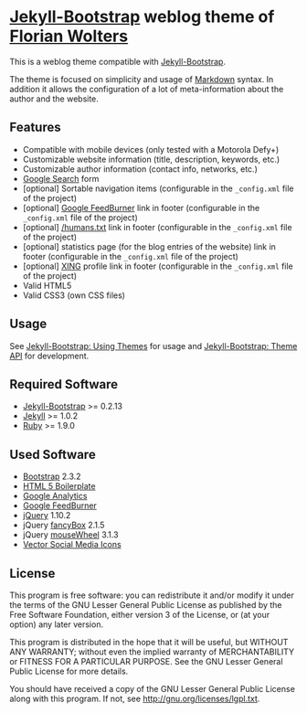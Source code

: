 # [Jekyll-Bootstrap][1] weblog theme of [Florian Wolters][2]

This is a weblog theme compatible with [Jekyll-Bootstrap][1].

The theme is focused on simplicity and usage of [Markdown][3] syntax. In addition it allows the configuration of a lot of meta-information about the author and the website.

## Features

* Compatible with mobile devices (only tested with a Motorola Defy+)
* Customizable website information (title, description, keywords, etc.)
* Customizable author information (contact info, networks, etc.)
* [Google Search][4] form
* [optional] Sortable navigation items (configurable in the `_config.xml` file of the project)
* [optional] [Google FeedBurner][5] link in footer (configurable in the `_config.xml` file of the project)
* [optional] [/humans.txt][6] link in footer (configurable in the `_config.xml` file of the project)
* [optional] statistics page (for the blog entries of the website) link in footer (configurable in the `_config.xml` file of the project)
* [optional] [XING][7] profile link in footer (configurable in the `_config.xml` file of the project)
* Valid HTML5
* Valid CSS3 (own CSS files)

## Usage

See [Jekyll-Bootstrap: Using Themes][8] for usage and [Jekyll-Bootstrap: Theme API][9] for development.

## Required Software

* [Jekyll-Bootstrap][1] >= 0.2.13
* [Jekyll][10] >= 1.0.2
* [Ruby][17] >= 1.9.0

## Used Software

* [Bootstrap][14] 2.3.2
* [HTML 5 Boilerplate][18]
* [Google Analytics][19]
* [Google FeedBurner][20]
* [jQuery][12] 1.10.2
* jQuery [fancyBox][13] 2.1.5
* jQuery [mouseWheel][15] 3.1.3
* [Vector Social Media Icons][16]

## License

This program is free software: you can redistribute it and/or modify it under the terms of the GNU Lesser General Public License as published by the Free Software Foundation, either version 3 of the License, or (at your option) any later version.

This program is distributed in the hope that it will be useful, but WITHOUT ANY WARRANTY; without even the implied warranty of MERCHANTABILITY or FITNESS FOR A PARTICULAR PURPOSE.  See the GNU Lesser General Public License for more details.

You should have received a copy of the GNU Lesser General Public License along with this program. If not, see <http://gnu.org/licenses/lgpl.txt>.

[1]: http://jekyllbootstrap.com
[2]: http://florianwolters.github.com
[3]: http://daringfireball.net/projects/markdown
[4]: http://google.com
[5]: http://feedburner.com
[6]: http://humanstxt.org
[7]: http://xing.com
[8]: http://jekyllbootstrap.com/usage/jekyll-theming.html
[9]: http://jekyllbootstrap.com/api/theme-api.html
[10]: http://jekyllrb.com
[11]: http://html5boilerplate.com
[12]: http://jquery.com
[13]: http://fancyapps.com/fancybox
[14]: http://twitter.github.com/bootstrap
[15]: https://github.com/brandonaaron/jquery-mousewheel
[16]: http://icondock.com/free/vector-social-media-icons
[17]: http://ruby-lang.org
[18]: http://html5boilerplate.com
[19]: http://google.com/analytics
[20]: http://feedburner.com
